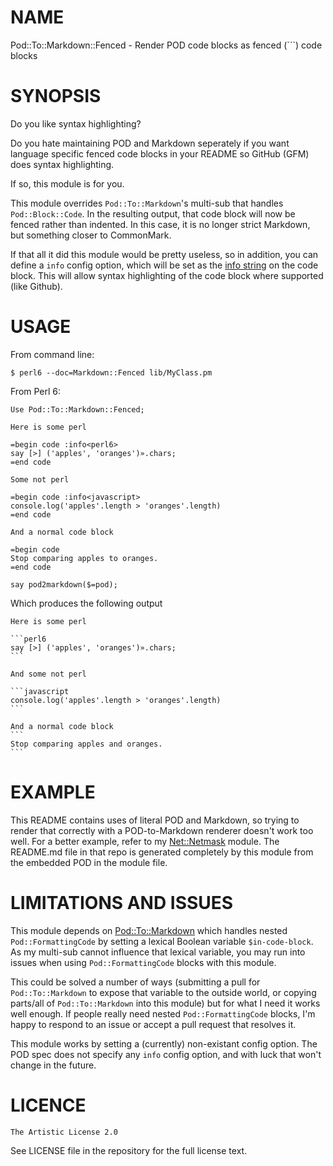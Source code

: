 NAME
====
Pod::To::Markdown::Fenced - Render POD code blocks as fenced (```) code blocks

SYNOPSIS
========
Do you like syntax highlighting?

Do you hate maintaining POD and Markdown seperately if you want language specific fenced code blocks in your README so GitHub (GFM) does syntax highlighting.

If so, this module is for you.

This module overrides `Pod::To::Markdown`'s multi-sub that handles `Pod::Block::Code`. In the resulting output, that code block will now be fenced rather than indented. In this case, it is no longer strict Markdown, but something closer to CommonMark.

If that all it did this module would be pretty useless, so in addition, you can define a `info` config option, which will be set as the [info string](http://spec.commonmark.org/0.12/#info-string) on the code block. This will allow syntax highlighting of the code block where supported (like Github).

USAGE
=====
From command line:

    $ perl6 --doc=Markdown::Fenced lib/MyClass.pm

From Perl 6:

    Use Pod::To::Markdown::Fenced;

    Here is some perl

    =begin code :info<perl6>
    say [>] ('apples', 'oranges')».chars;
    =end code

    Some not perl

    =begin code :info<javascript>
    console.log('apples'.length > 'oranges'.length)
    =end code

    And a normal code block

    =begin code
    Stop comparing apples to oranges.
    =end code

    say pod2markdown($=pod);

Which produces the following output

    Here is some perl

    ```perl6
    say [>] ('apples', 'oranges')».chars;
    ```

    And some not perl

    ```javascript
    console.log('apples'.length > 'oranges'.length)
    ```

    And a normal code block
    ```
    Stop comparing apples and oranges.
    ```

EXAMPLE 
=======

This README contains uses of literal POD and Markdown, so trying to render that correctly with a POD-to-Markdown renderer doesn't work too well. For a better example, refer to my [Net::Netmask](https://github.com/0racle/p6-Net-Netmask) module. The README.md file in that repo is generated completely by this module from the embedded POD in the module file.

LIMITATIONS AND ISSUES
======================
This module depends on [Pod::To::Markdown](https://github.com/softmoth/perl6-pod-to-markdown) which handles nested `Pod::FormattingCode` by setting a lexical Boolean variable `$in-code-block`. As my multi-sub cannot influence that lexical variable, you may run into issues when using `Pod::FormattingCode` blocks with this module.

This could be solved a number of ways (submitting a pull for `Pod::To::Markdown` to expose that variable to the outside world, or copying parts/all of `Pod::To::Markdown` into this module) but for what I need it works well enough. If people really need nested `Pod::FormattingCode` blocks, I'm happy to respond to an issue or accept a pull request that resolves it.

This module works by setting a (currently) non-existant config option. The POD spec does not specify any `info` config option, and with luck that won't change in the future.

LICENCE
=======

    The Artistic License 2.0 

See LICENSE file in the repository for the full license text.


